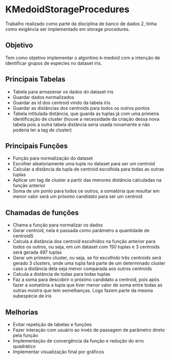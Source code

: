 # KMedoidStorageProcedures
 
 Trabalho realizado como parte da disciplina de banco de dados 2, tinha como exigência ser implementado em storage procedures.
 
## Objetivo

 Tem como objetivo implementar o algoritmo k-medoid com a intenção de identificar grupos de espécies no dataset iris.
 
## Principais Tabelas
* Tabela para armazenar os dados do dataset iris
* Guardar dados normalizados
* Guardar as id dos centroid vindo da tabela iris
* Guardar as distâncias dos centroids para todos os outros pontos
* Tabela intitulada distância, que guarda as tuplas já com uma primeira identificação de cluster (houve a necessidade da criação dessa nova tabela pois a outra tabela distância seria usada novamente e não poderia ter a tag de cluster)

## Principais Funções
* Função para normalização do dataset
* Escolher aleatoriamente uma tupla no dataset para ser um centroid
* Calcular a distância da tupla de centroid escolhida para todas as outras tuplas
* Aplicar um tag de cluster a partir das menores distância calculadas na função anterior
* Soma de um ponto para todos os outros, a somatória que resultar em menor valor será um próximo candidato para ser um centroid

## Chamadas de funções
* Chama a função para normalizar os dados
* Gerar centroid, nela é passada como parâmetro a quantidade de centroidS
* Calcula a distância dos centroid escolhidos na função anterior para todos os outros, ou seja, em um dataset com 150 tuplas e 3 centroids será gerada 497 tuplas
* Gerar um primeiro cluster, ou seja, se foi escolhido três centroids será gerado 3 clusters, onde uma tupla fará parte de um determinado cluster caso a distância dela seja menor comparada aos outros centroids
* Calcula a distância de todas para todas tuplas
* Faz a soma para descobrir o próximo candidato a centroid, pois após fazer a somatória a tupla que tiver menor valor de soma entre todas as outras mostra que tem semelhanças. Logo fazem parte da mesma subespécie de iris

## Melhorias
* Evitar repetição de tabelas e funções
* Fazer interação com usuário ao invés de passagem de parâmetro direto pela função
* Implementação de convergência da função e redução do erro quadrático
* Implementar visualização final por gráficos

